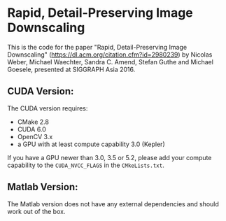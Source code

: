 # Rapid, Detail-Preserving Image Downscaling

This is the code for the paper "Rapid, Detail-Preserving Image Downscaling" (https://dl.acm.org/citation.cfm?id=2980239) by Nicolas Weber, Michael Waechter, Sandra C. Amend, Stefan Guthe and Michael Goesele, presented at SIGGRAPH Asia 2016.

## CUDA Version:
The CUDA version requires:
* CMake 2.8
* CUDA 6.0
* OpenCV 3.x
* a GPU with at least compute capability 3.0 (Kepler)

If you have a GPU newer than 3.0, 3.5 or 5.2, please add your compute capability to the `CUDA_NVCC_FLAGS` in the `CMkeLists.txt`.

## Matlab Version:
The Matlab version does not have any external dependencies and should work out of the box.